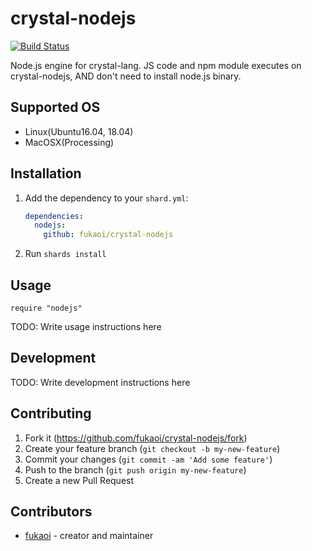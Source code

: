# crystal-nodejs

[![Build Status](https://travis-ci.org/fukaoi/crystal-nodejs.svg?branch=master)](https://travis-ci.org/fukaoi/crystal-nodejs)

Node.js engine for crystal-lang.  JS code and npm module executes on crystal-nodejs, AND don't need to install node.js binary. 

## Supported OS

- Linux(Ubuntu16.04, 18.04)
- MacOSX(Processing)

## Installation

1. Add the dependency to your `shard.yml`:

   ```yaml
   dependencies:
     nodejs:
       github: fukaoi/crystal-nodejs
   ```

2. Run `shards install`

## Usage

```crystal
require "nodejs"
```

TODO: Write usage instructions here

## Development

TODO: Write development instructions here

## Contributing

1. Fork it (<https://github.com/fukaoi/crystal-nodejs/fork>)
2. Create your feature branch (`git checkout -b my-new-feature`)
3. Commit your changes (`git commit -am 'Add some feature'`)
4. Push to the branch (`git push origin my-new-feature`)
5. Create a new Pull Request

## Contributors

- [fukaoi](https://github.com/fukaoi) - creator and maintainer
